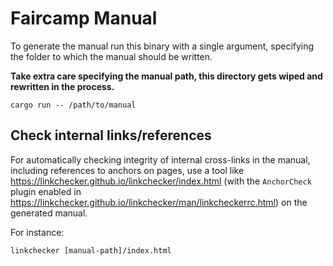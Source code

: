 <!--
    SPDX-FileCopyrightText: 2024 Simon Repp
    SPDX-License-Identifier: CC0-1.0
-->

# Faircamp Manual

To generate the manual run this binary with a single argument,
specifying the folder to which the manual should be written.

**Take extra care specifying the manual path, this directory
gets wiped and rewritten in the process.**

`cargo run -- /path/to/manual`

## Check internal links/references

For automatically checking integrity of internal cross-links in the manual,
including references to anchors on pages, use a tool like
<https://linkchecker.github.io/linkchecker/index.html> (with the
`AnchorCheck` plugin enabled in
<https://linkchecker.github.io/linkchecker/man/linkcheckerrc.html>) on the
generated manual.

For instance:

```
linkchecker [manual-path]/index.html
```